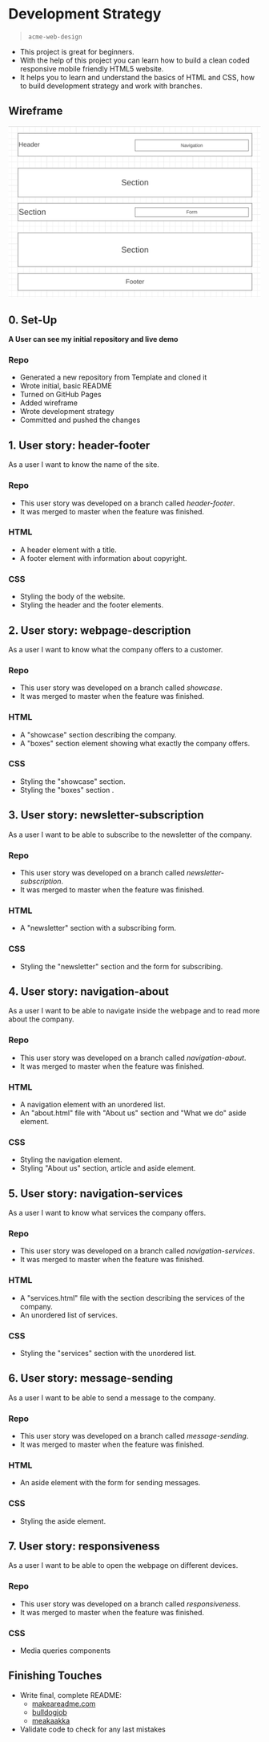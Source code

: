 # Development Strategy

> `acme-web-design`

- This project is great for beginners. 
- With the help of this project you can learn how to build a clean coded responsive mobile friendly HTML5 website.
- It helps you to learn and understand the basics of HTML and CSS, how to build development strategy and work with branches.

## Wireframe

<!-- include a wireframe for your project in this repository, and display it here -->
<!-- wireframe.cc is a good site for getting started with wireframes -->
![wireframe](./wireframe.png
)

## 0. Set-Up

__A User can see my initial repository and live demo__

### Repo

- Generated a new repository from Template and cloned it
- Wrote initial, basic README
- Turned on GitHub Pages
- Added wireframe
- Wrote development strategy
- Committed and pushed the changes


## 1. User story: header-footer

As a user I want to know the name of the site.

### Repo

- This user story was developed on a branch called _header-footer_.
- It was merged to master when the feature was finished.

### HTML

- A header element with a title.
- A footer element with information  about copyright.

### CSS

- Styling the body of the website.
- Styling the header and the footer elements.

## 2. User story: webpage-description

As a user I want to know what the company offers to a customer.

### Repo

- This user story was developed on a branch called _showcase_.
- It was merged to master when the feature was finished.

### HTML

- A "showcase" section describing the company.
- A "boxes" section element showing what exactly the company offers.

### CSS

- Styling the "showcase" section.
- Styling the "boxes" section .

## 3. User story: newsletter-subscription

As a user I want to be able to subscribe to the newsletter of the company.

### Repo

- This user story was developed on a branch called _newsletter-subscription_.
- It was merged to master when the feature was finished.

### HTML

- A "newsletter" section with a subscribing form.

### CSS

- Styling the "newsletter" section and the form for subscribing.

## 4. User story: navigation-about

As a user I want to be able to navigate inside the webpage and to read more about the company.

### Repo

- This user story was developed on a branch called _navigation-about_.
- It was merged to master when the feature was finished.

### HTML

- A navigation element with an unordered list.
- An "about.html" file with "About us" section and "What we do" aside element.

### CSS

- Styling the navigation element.
- Styling "About us" section, article and aside element.

## 5. User story: navigation-services

As a user I want to know what services the company offers.

### Repo

- This user story was developed on a branch called _navigation-services_.
- It was merged to master when the feature was finished.

### HTML

- A "services.html" file with the section describing the services of the company.
- An unordered list of services.

### CSS

- Styling the "services" section with the unordered list.


## 6. User story: message-sending

As a user I want to be able to send a message to the company.

### Repo

- This user story was developed on a branch called _message-sending_.
- It was merged to master when the feature was finished.

### HTML

- An aside element with the form for sending messages.

### CSS

- Styling the aside element.


## 7. User story: responsiveness

As a user I want to be able to open the webpage on different devices.

### Repo

- This user story was developed on a branch called _responsiveness_.
- It was merged to master when the feature was finished.

### CSS

- Media queries components


## Finishing Touches

- Write final, complete README:
  - [makeareadme.com](https://www.makeareadme.com/)
  - [bulldogjob](https://bulldogjob.com/news/449-how-to-write-a-good-readme-for-your-github-project)
  - [meakaakka](https://medium.com/@meakaakka/a-beginners-guide-to-writing-a-kickass-readme-7ac01da88ab3)
- Validate code to check for any last mistakes
